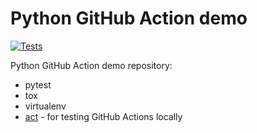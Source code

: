 # Python GitHub Action demo

[![Tests](https://github.com/BartMiki/py-gha/actions/workflows/tests.yml/badge.svg)](https://github.com/BartMiki/py-gha/actions/workflows/tests.yml)

Python GitHub Action demo repository:
* pytest
* tox
* virtualenv
* [act](https://github.com/nektos/act) - for testing GitHub Actions locally
